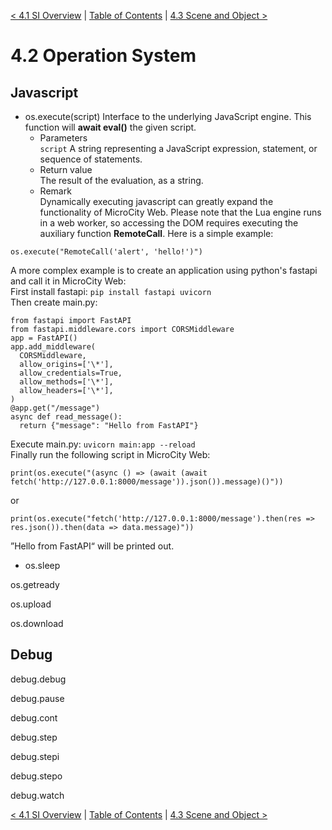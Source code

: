 [< 4.1 SI Overview](4.1_si_overview.md) | [Table of Contents](readme.md) | [4.3 Scene and Object >](4.3_scene_and_object.md)

# 4.2 Operation System

## Javascript
- <a id='os.execute' class='anchor'> os.execute(script) </a>
Interface to the underlying JavaScript engine. This function will **await eval()** the given script.
  - Parameters
<br>`script` A string representing a JavaScript expression, statement, or sequence of statements.
  - Return value
<br>The result of the evaluation, as a string.
  - Remark
<br>Dynamically executing javascript can greatly expand the functionality of MicroCity Web. Please note that the Lua engine runs in a web worker, so accessing the DOM requires executing the auxiliary function **RemoteCall**. Here is a simple example: 
<pre><code>os.execute("RemoteCall('alert', 'hello!')")
</code></pre>
A more complex example is to create an application using python's fastapi and call it in MicroCity Web:
<br>First install fastapi: `pip install fastapi uvicorn`
<br>Then create main.py:
<pre><code>from fastapi import FastAPI
from fastapi.middleware.cors import CORSMiddleware
app = FastAPI()
app.add_middleware(
  CORSMiddleware,
  allow_origins=['\*'],
  allow_credentials=True,
  allow_methods=['\*'], 
  allow_headers=['\*'], 
)
@app.get("/message")
async def read_message():
  return {"message": "Hello from FastAPI"}
</code></pre>
Execute main.py: `uvicorn main:app --reload`
<br>Finally run the following script in MicroCity Web:
<pre><code>print(os.execute("(async () => (await (await fetch('http://127.0.0.1:8000/message')).json()).message)()"))
</code></pre>
or
<pre><code>print(os.execute("fetch('http://127.0.0.1:8000/message').then(res => res.json()).then(data => data.message)"))
</code></pre>
”Hello from FastAPI“ will be printed out.

- <a id='os.sleep' class='anchor'> os.sleep </a>

<a id='os.getready' class='anchor'> os.getready </a>

<a id='os.upload' class='anchor'> os.upload </a>

<a id='os.download' class='anchor'> os.download </a>

## Debug
<a id='debug.debug' class='anchor'> debug.debug </a>

<a id='debug.pause' class='anchor'> debug.pause </a>

<a id='debug.cont' class='anchor'> debug.cont </a>

<a id='debug.step' class='anchor'> debug.step </a>

<a id='debug.stepi' class='anchor'> debug.stepi </a>

<a id='debug.stepo' class='anchor'> debug.stepo </a>

<a id='debug.watch' class='anchor'> debug.watch </a>

[< 4.1 SI Overview](4.1_si_overview.md) | [Table of Contents](readme.md) | [4.3 Scene and Object >](4.3_scene_and_object.md)